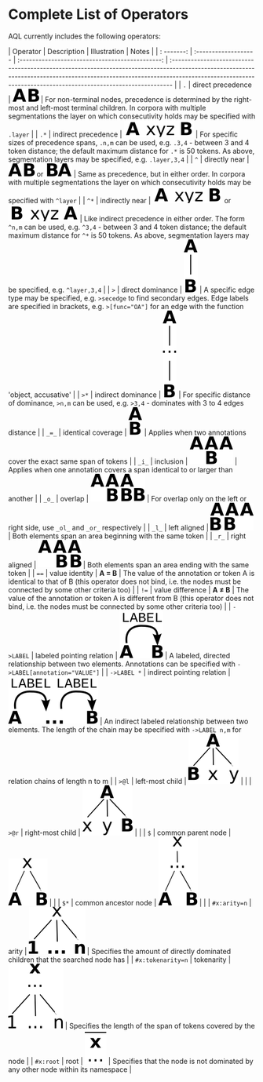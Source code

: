 # Complete List of Operators

AQL currently includes the following operators:

| Operator          | Description                | Illustration                                    | Notes                                                                                                                                                                                                                                       |
| : -------:        | :-------------------       | :---------------------------------------------: | :------------------------------------------------------------------------------------------------------------------------------------------------------------------------------------------------------------------------------------------ |
| `.`               | direct precedence          | ![](images/A-pred-B.svg)                               | For non-terminal nodes, precedence is determined by the right-most and left-most terminal children. In corpora with multiple segmentations the layer on which consecutivity holds may be specified with `.layer`                            |
| `.*`              | indirect precedence        | ![](images/A-pred-ind-B.svg)                           | For specific sizes of precedence spans, `.n,m` can be used, e.g. `.3,4` - between 3 and 4 token distance; the default maximum distance for `.*` is 50 tokens. As above, segmentation layers may be specified, e.g. `.layer,3,4`             |
| `^`               | directly near              | ![](images/A-pred-B.svg) or ![](images/B-pred-A.svg)          | Same as precedence, but in either order. In corpora with multiple segmentations the layer on which consecutivity holds may be specified with `^layer`                                                                                       |
| `^*`              | indirectly near            | ![](images/A-pred-ind-B.svg) or ![](images/B-pred-ind-A.svg)  | Like indirect precedence in either order. The form `^n,m` can be used, e.g. `^3,4` - between 3 and 4 token distance; the default maximum distance for `^*` is 50 tokens. As above, segmentation layers may be specified, e.g. `^layer,3,4`  |
| `>`               | direct dominance           | ![](images/A-dom-B.svg)                                | A specific edge type may be specified, e.g. `>secedge` to find secondary edges. Edge labels are specified in brackets, e.g. `>[func="OA"]` for an edge with the function 'object, accusative'                                               |
| `>*`              | indirect dominance         | ![](images/A-dom-ind-B.svg)                            | For specific distance of dominance, `>n,m` can be used, e.g. `>3,4` - dominates with 3 to 4 edges distance                                                                                                                                  |
| `_=_`             | identical coverage         | ![](images/A-cov-ident-B.svg)                          | Applies when two annotations cover the exact same span of tokens                                                                                                                                                                            |
| `_i_`             | inclusion                  | ![](images/A-cov-incl-B.svg)                           | Applies when one annotation covers a span identical to or larger than  another                                                                                                                                                              |
| `_o_`             | overlap                    | ![](images/A-cov-over-B.svg)                           | For overlap only on the left or right side, use `_ol_` and `_or_` respectively                                                                                                                                                              |
| `_l_`             | left aligned               | ![](images/A-cov-left-B.svg)                           | Both elements span an area beginning with the same token                                                                                                                                                                                    |
| `_r_`             | right aligned              | ![](images/A-cov-right-B.svg)                          | Both elements span an area ending with the same token                                                                                                                                                                                       |
| `==`              | value identity             | **A = B**                                       | The value of the annotation or token A is identical to that of B (this operator does not bind, i.e. the nodes must be connected by some other criteria too)                                                                                 |
| `!=`              | value difference           | **A ≠ B**                                       | The value of the annotation or token A is different from B (this operator does not bind, i.e. the nodes must be connected by some other criteria too)                                                                                       |
| `->LABEL`         | labeled pointing relation  | ![](images/A-point-direct-B.svg)                       | A labeled, directed relationship between two elements. Annotations can be specified with `->LABEL[annotation="VALUE"]`                                                                                                                      |
| `->LABEL *`       | indirect pointing relation | ![](images/A-point-ind-B.svg)                          | An indirect labeled relationship between two elements. The length of the chain may be specified with `->LABEL n,m` for relation chains of length n to m                                                                                     |
| `>@l`             | left-most child            | ![](images/A-left-B.svg)                               |                                                                                                                                                                                                                                             |
| `>@r`             | right-most child           | ![](images/A-right-B.svg)                              |                                                                                                                                                                                                                                             |
| `$`               | common parent node         | ![](images/A-parent-B.svg)                             |                                                                                                                                                                                                                                             |
| `$*`              | common ancestor node       | ![](images/A-ancestor-B.svg)                          |                                                                                                                                                                                                                                             |
| `#x:arity=n`      | arity                      | ![](images/A-arity.svg)                               | Specifies the amount of directly dominated children that the searched node has                                                                                                                                                              |
| `#x:tokenarity=n` | tokenarity                 | ![](images/A-tokenarity.svg)                           | Specifies the length of the span of tokens covered by the node                                                                                                                                                                              |
| `#x:root`         | root                       | ![](images/A-root.svg)                                 | Specifies that the node is not dominated by any other node within its namespace                                                                                                                                                             |

